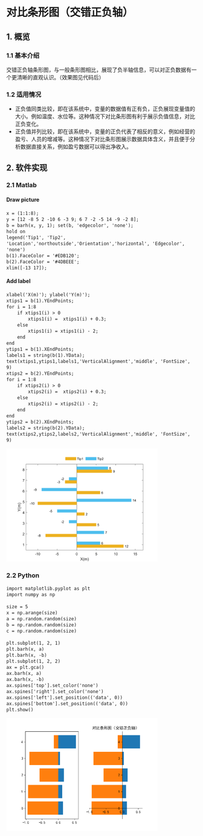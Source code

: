 # 对比条形图（交错正负轴）
## 1. 概览
### 1.1 基本介绍
交错正负轴条形图，与一般条形图相比，展现了负半轴信息，可以对正负数据有一个更清晰的直观认识。（效果图见代码后）
### 1.2 适用情况
 - 正负值同类比较，即在该系统中，变量的数据值有正有负，正负展现变量值的大小。例如温度、水位等。这种情况下对比条形图有利于展示负值信息，对比正负变化。
 - 正负值并列比较，即在该系统中，变量的正负代表了相反的意义，例如经营的盈亏、人员的增减等。这种情况下对比条形图展示数据具体含义，并且便于分析数据直接关系，例如盈亏数据可以得出净收入。
## 2. 软件实现
### 2.1 Matlab
#### Draw picture
```
x = (1:1:8);
y = [12 -8 5 2 -10 6 -3 9; 6 7 -2 -5 14 -9 -2 8];
b = barh(x, y, 1); set(b, 'edgecolor', 'none');
hold on
legend('Tip1', 'Tip2', 'Location','northoutside','Orientation','horizontal', 'Edgecolor', 'none')
b(1).FaceColor = '#EDB120';
b(2).FaceColor = '#4DBEEE';
xlim([-13 17]);
```
#### Add label
```
xlabel('X(m)'); ylabel('Y(m)');
xtips1 = b(1).YEndPoints;
for i = 1:8
    if xtips1(i) > 0 
        xtips1(i) =  xtips1(i) + 0.3;
    else 
        xtips1(i) = xtips1(i) - 2;
    end
end
ytips1 = b(1).XEndPoints;
labels1 = string(b(1).YData);
text(xtips1,ytips1,labels1,'VerticalAlignment','middle', 'FontSize', 9)
xtips2 = b(2).YEndPoints;
for i = 1:8
    if xtips2(i) > 0 
        xtips2(i) =  xtips2(i) + 0.3;
    else 
        xtips2(i) = xtips2(i) - 2;
    end
end
ytips2 = b(2).XEndPoints;
labels2 = string(b(2).YData);
text(xtips2,ytips2,labels2,'VerticalAlignment','middle', 'FontSize', 9)
```

<img src="https://github.com/Jzyz-Q/MCM-bar/blob/main/picture/bar1.png?raw=true" width="400px">   

### 2.2 Python
```
import matplotlib.pyplot as plt
import numpy as np

size = 5
x = np.arange(size)
a = np.random.random(size)
b = np.random.random(size)
c = np.random.random(size)

plt.subplot(1, 2, 1)
plt.barh(x, a)
plt.barh(x, -b)
plt.subplot(1, 2, 2)
ax = plt.gca()
ax.barh(x, a)
ax.barh(x, -b)
ax.spines['top'].set_color('none')
ax.spines['right'].set_color('none')
ax.spines['left'].set_position(('data', 0))
ax.spines['bottom'].set_position(('data', 0))
plt.show()
```
<img src="https://github.com/Jzyz-Q/MCM-bar/blob/main/picture/bar2.png?raw=true" width="400px">
    
